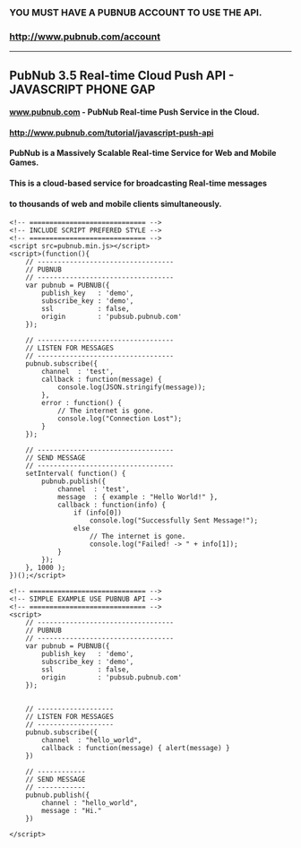 
### YOU MUST HAVE A PUBNUB ACCOUNT TO USE THE API.
### http://www.pubnub.com/account

----------------------------------------------------------
PubNub 3.5 Real-time Cloud Push API - JAVASCRIPT PHONE GAP
----------------------------------------------------------

#### www.pubnub.com - PubNub Real-time Push Service in the Cloud. 
#### http://www.pubnub.com/tutorial/javascript-push-api
####
#### PubNub is a Massively Scalable Real-time Service for Web and Mobile Games.
#### This is a cloud-based service for broadcasting Real-time messages
#### to thousands of web and mobile clients simultaneously.

```
<!-- ============================= -->
<!-- INCLUDE SCRIPT PREFERED STYLE -->
<!-- ============================= -->
<script src=pubnub.min.js></script>
<script>(function(){
    // ----------------------------------
    // PUBNUB
    // ----------------------------------
    var pubnub = PUBNUB({
        publish_key   : 'demo',
        subscribe_key : 'demo',
        ssl           : false,
        origin        : 'pubsub.pubnub.com'
    });

    // ----------------------------------
    // LISTEN FOR MESSAGES
    // ----------------------------------
    pubnub.subscribe({
        channel  : 'test',
        callback : function(message) {
            console.log(JSON.stringify(message));
        },
        error : function() {
            // The internet is gone.
            console.log("Connection Lost");
        }
    });

    // ----------------------------------
    // SEND MESSAGE
    // ----------------------------------
    setInterval( function() {
        pubnub.publish({
            channel  : 'test',
            message  : { example : "Hello World!" },
            callback : function(info) {
                if (info[0])
                    console.log("Successfully Sent Message!");
                else
                    // The internet is gone.
                    console.log("Failed! -> " + info[1]);
            }
        });
    }, 1000 );
})();</script>

<!-- ============================= -->
<!-- SIMPLE EXAMPLE USE PUBNUB API -->
<!-- ============================= -->
<script>
    // ----------------------------------
    // PUBNUB
    // ----------------------------------
    var pubnub = PUBNUB({
        publish_key   : 'demo',
        subscribe_key : 'demo',
        ssl           : false,
        origin        : 'pubsub.pubnub.com'
    });


    // -------------------
    // LISTEN FOR MESSAGES
    // -------------------
    pubnub.subscribe({
        channel  : "hello_world",
        callback : function(message) { alert(message) }
    })

    // ------------
    // SEND MESSAGE
    // ------------
    pubnub.publish({
        channel : "hello_world",
        message : "Hi."
    })

</script>
```
